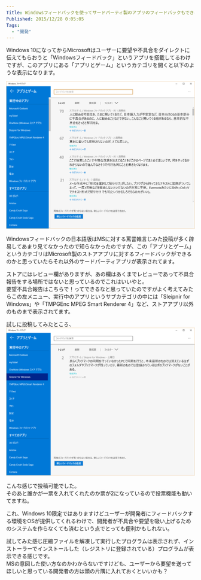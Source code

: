 ```yaml
---
Title: Windowsフィードバックを使ってサードパーティ製のアプリのフィードバックもできる？
Published: 2015/12/28 0:05:05
Tags:
  - "開発"
---
```

Windows 10になってからMicrosoftはユーザーに要望や不具合をダイレクトに伝えてもらおうと「Windowsフィードバック」というアプリを搭載してるわけですが、このアプリにある「アプリとゲーム」というカテゴリを開くと以下のような表示になります。  

![](20151227234503.png) 

Windowsフィードバックの日本語版はMSに対する罵詈雑言じみた投稿が多く辟易してあまり見てなかったので知らなかったのですが、この「アプリとゲーム」というカテゴリはMicrosoft製のストアアプリに対するフィードバックができるのかと思っていたらそれ以外のサードパーティアプリが表示されてます。  

ストアにはレビュー欄がありますが、あの欄はあくまでレビューであって不具合報告をする場所ではないと思っているのでこれはいいやと。  
要望不具合報告はこちらで！ってできるなと思っていたのですがよく考えてみたらこの左メニュー、実行中のアプリというサブカテゴリの中には「Sleipnir for Windows」や「TMPGEnc MPEG Smart Renderer 4」など、ストアアプリ以外のものまで表示されてます。  

試しに投稿してみたところ、
![](20151227235642.png) 

こんな感じで投稿可能でした。  
そのあと誰かが一票を入れてくれたのか票が2になっているので投票機能も動いてますね。  

これ、Windows 10限定ではありますけどユーザーが開発者にフィードバックする環境をOSが提供してくれるわけで、開発者が不具合や要望を吸い上げるためのシステムを作らなくても済むという点でとっても便利かもしれない。  

試してみた感じ圧縮ファイルを解凍して実行したプログラムは表示されず、インストーラーでインストールした（レジストリに登録されている）プログラムが表示できる感じです。  
MSの意図した使い方なのかわからないですけども、ユーザーから要望を送ってほしいと思っている開発者の方は頭の片隅に入れておくといいかも？